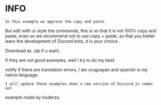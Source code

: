 # INFO

```
In this example we approve the copy and paste
```

But edit with ur style the commands, this is so that it is not 100% copy and paste, even so we recommend not to use copy + paste, so that you better learn the development of Discord bots, it is your choice.

Download as .zip if u want.

If they are not good examples, well I try to do my best.

notify if there are translation errors, I am uruguayan and spanish is my native language.

```
I will update these examples when a new version of Discord.js comes out
```

example made by huderzo.
